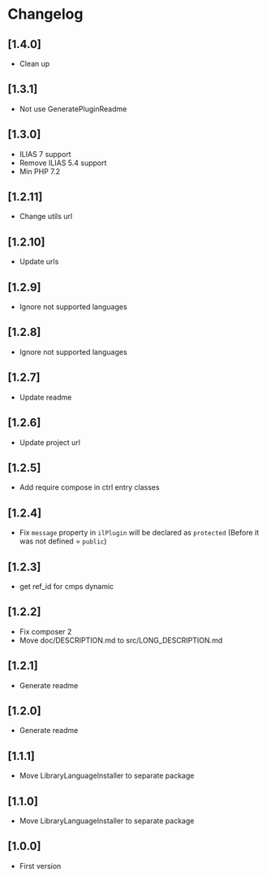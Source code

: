 # Changelog

## [1.4.0]
- Clean up

## [1.3.1]
- Not use GeneratePluginReadme

## [1.3.0]
- ILIAS 7 support
- Remove ILIAS 5.4 support
- Min PHP 7.2

## [1.2.11]
- Change utils url

## [1.2.10]
- Update urls

## [1.2.9]
- Ignore not supported languages

## [1.2.8]
- Ignore not supported languages

## [1.2.7]
- Update readme

## [1.2.6]
- Update project url

## [1.2.5]
- Add require compose in ctrl entry classes

## [1.2.4]
- Fix `message` property in `ilPlugin` will be declared as `protected` (Before it was not defined = `public`)

## [1.2.3]
- get ref_id for cmps dynamic

## [1.2.2]
- Fix composer 2
- Move doc/DESCRIPTION.md to src/LONG_DESCRIPTION.md

## [1.2.1]
- Generate readme

## [1.2.0]
- Generate readme

## [1.1.1]
- Move LibraryLanguageInstaller to separate package

## [1.1.0]
- Move LibraryLanguageInstaller to separate package

## [1.0.0]
- First version
